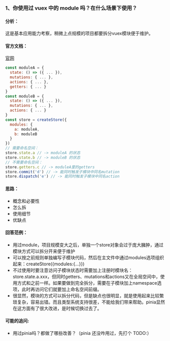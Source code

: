 ### 1、你使用过 vuex 中的 module 吗？在什么场景下使用？

#### 分析：
这是基本应用能力考察，稍微上点规模的项目都要拆分vuex模块便于维护。

#### 官方文档：
[官网](https://vuex.vuejs.org/zh/guide/modules.html)
```js
const moduleA = {
  state: () => ({ ... }),
  mutations: { ... },
  actions: { ... },
  getters: { ... }
}
const moduleB = {
  state: () => ({ ... }),
  mutations: { ... },
  actions: { ... }
}
const store = createStore({
  modules: {
    a: moduleA,
    b: moduleB
  }
})
// 需要命名空间：
store.state.a // -> moduleA 的状态
store.state.b // -> moduleB 的状态
// 不需要命名空间：
store.getters.c // -> moduleA里的getters
store.commit('d') // -> 能同时触发子模块中同名mutation
store.dispatch('e') // -> 能同时触发子模块中同名action
```


#### 思路：
- 概念和必要性
- 怎么拆
- 使用细节
- 优缺点


#### 回答范例：
- 用过module，项目规模变大之后，单独一个store对象会过于庞大臃肿，通过模块方式可以拆分开来便于维护
- 可以按之前规则单独编写子模块代码，然后在主文件中通过modules选项组织起来：createStore({modules:{...}})
- 不过使用时要注意访问子模块状态时需要加上注册时模块名：store.state.a.xxx，但同时getters、mutations和actions又在全局空间中，使用方式和之前一样。如果要做到完全拆分，需要在子模块加上namespace选项，此时再访问它们就要加上命名空间前缀。
- 很显然，模块的方式可以拆分代码，但是缺点也很明显，就是使用起来比较繁琐复杂，容易出错。而且类型系统支持很差，不能给我们带来帮助。pinia显然在这方面有了很大改进，是时候切换过去了。

#### 可能的追问:
- 用过pinia吗？都做了哪些改善？（pinia 还没咋用过，先打个 TODO:）